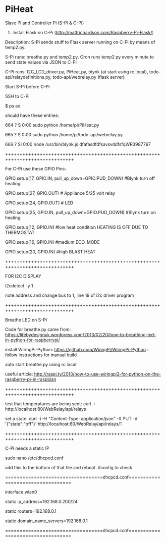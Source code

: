 # PiHeat
Slave Pi and Controller Pi (S-Pi & C-Pi)

1. Install Flask on C-Pi (http://mattrichardson.com/Raspberry-Pi-Flask/)

Description: S-Pi sends stuff to Flask server running on C-Pi by means of temp2.py.

S-Pi runs: breathe.py and temp2.py. Cron runs temp2.py every minute to send state values via JSON to C-Pi

C-Pi runs: I2C_LCD_driver.py, PiHeat.py, blynk (at start using rc.local), todo-api/relaydefinitions.py, todo-api/webrelay.py (flask server)

Start S-Pi before C-Pi

SSH to C-Pi

$ ps ax 

should have these entries:

  664 ?        S      0:00 sudo python /home/pi/PiHeat.py
  
  665 ?        S      0:00 sudo python /home/pi/todo-api/webrelay.py
  
  666 ?        Sl     0:00 node /usr/bin/blynk.js dfafasdfdfsavsvddfsfqWR3987797

++++++++++++++++++++++++++++++++++++++++++++++++++++++++++++++++++++++++++++++

For C-Pi use these GPIO Pins:

GPIO.setup(17, GPIO.IN, pull_up_down=GPIO.PUD_DOWN) #Blynk turn off heating

GPIO.setup(27, GPIO.OUT) # Appliance 5/25 volt relay

GPIO.setup(24, GPIO.OUT) # LED

GPIO.setup(25, GPIO.IN, pull_up_down=GPIO.PUD_DOWN) #Blynk turn on heating

GPIO.setup(12, GPIO.IN) #low heat condition HEATING IS OFF DUE TO THERMOSTAT 

GPIO.setup(16, GPIO.IN) #medium ECO_MODE

GPIO.setup(20, GPIO.IN) #high BLAST HEAT

++++++++++++++++++++++++++++++++++++++++++++++++++++++++++++++++++++++++++++++

FOR I2C DISPLAY

i2cdetect -y 1

note address and change bus to 1, line 19 of i2c driver program

++++++++++++++++++++++++++++++++++++++++++++++++++++++++++++++++++++++++++++++
  
  Breathe LED on S-Pi
  
  Code for breathe.py came from: https://lifebydesignuk.wordpress.com/2013/02/20/how-to-breathing-led-in-python-for-raspberrypi/
  
  install WiringPi-Python: https://github.com/WiringPi/WiringPi-Python :: follow instructions for manual build
  
  auto start breathe.py using rc.local
  
  useful article: http://raspi.tv/2013/how-to-use-wiringpi2-for-python-on-the-raspberry-pi-in-raspbian
  
  
  ++++++++++++++++++++++++++++++++++++++++++++++++++++++++++++++++++++++++++++++
  
  test that temperatures are being sent: curl -i http://localhost:80/WebRelay/api/relays
  
  set a state: curl -i -H "Content-Type: application/json" -X PUT -d '{"state":"off"}' http://localhost:80/WebRelay/api/relays/1
  
  ++++++++++++++++++++++++++++++++++++++++++++++++++++++++++++++++++++++++++++++
  
  C-Pi needs a static IP
  
  sudo nano /etc/dhcpcd.conf
  
  add this to the bottom of that file and reboot. ifconfig to check
  
  ==================================dhcpcd.conf==================================
  
  interface wlan0
  
  static ip_address=192.168.0.200/24
  
  static routers=192.168.0.1
  
  static domain_name_servers=192.168.0.1
  
  ==================================dhcpcd.conf==================================
